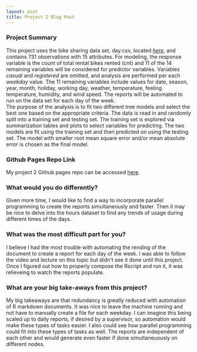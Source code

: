 ```yaml
---
layout: post
title: Project 2 Blog Post
---
```


### Project Summary  
This project uses the bike sharing data set, day.csv, located *[here](https://archive.ics.uci.edu/ml/datasets/Bike+Sharing+Dataset)*, and contains 731 observations with 15 attributes. For modeling, the response variable is the count of total rental bikes rented (*cnt*) and 11 of the 14 remaining variables will be considered for predictor variables. Variables *casual* and *registered* are omitted, and analysis are performed per each *weekday* value. The 11 remaining variables include values for date, season, year, month, holiday, working day, weather, temperature, feeling temperature, humidity, and wind speed. The reports will be automated to run on the data set for each day of the week.  
The purpose of the analysis is to fit two different tree models and select the best one based on the appropriate criteria. The data is read in and randomly split into a training set and testing set. The training set is explored via summarization tables and plots to select variables for predicting. The two models are fit using the training set and then predicted on using the testing set. The model with smaller root mean square error and/or mean absolute error is chosen as the final model.  

### Github Pages Repo Link  
My project 2 Github pages repo can be accessed [here](https://github.com/kmlopez12/ST558-Project2).

### What would you do differently?  
Given more time, I would like to find a way to incorporate parallel programming to create the reports simultaneously and faster. Then it may be nice to delve into the hours dataset to find any trends of usage during different times of the days.

### What was the most difficult part for you?  
I believe I had the most trouble with automating the rending of the document to create a report for each day of the week. I was able to follow the video and lecture on this topic but didn't see it done until this project. Once I figured out how to properly compose the Rscript and run it, it was relieveing to watch the reports populate.

### What are your big take-aways from this project?  
My big takeaways are that redundancy is greatly reduced with automation of R markdown documents. It was nice to leave the machine running and not have to manually create a file for each weekday. I can imagine this being scaled up to daily reports, if desired by a supervisor, so automation would make these types of tasks easier. I also could see how parallel programming could fit into these types of tasks as well. The reports are independent of each other and would generate even faster if done simultaneuously on different nodes.
